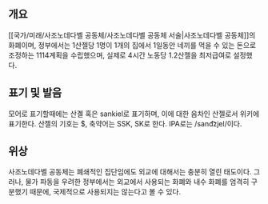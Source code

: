 ## 개요
[[국가/미래/사조노데다벨 공동체/사조노데다벨 공동체 서술|사조노데다벨 공동체]]의 화폐이며, 정부에서는 1산젤당 1명이 1개의 집에서 1일동안 네끼를 먹을 수 있는 돈으로 조정하는 1114계획을 수립했으며, 실제로 4시간 노동당 1.2산젤을 최저급여로 설정했다.

## 표기 및 발음
모어로 표기할때에는 산곌 혹은 sankiel로 표기하며, 이에 대한 음차인 산젤로서 위키에 표기한다. 산젤의 기호는 $, 축약어는 SSK, SK로 한다. IPA로는 /sand͡zjel/이다.

## 위상
사조노데다벨 공동체는 폐쇄적인 집단임에도 외교에 대해서는 충분히 열린 태도이다. 그러나, 물가 파동을 우려한 정부에서는 외교에서 사용되는 화폐와 내수 화폐를 엄격히 구분했기 때문에, 국제적으로 사용되지는 않는다고 볼 수 있다.
